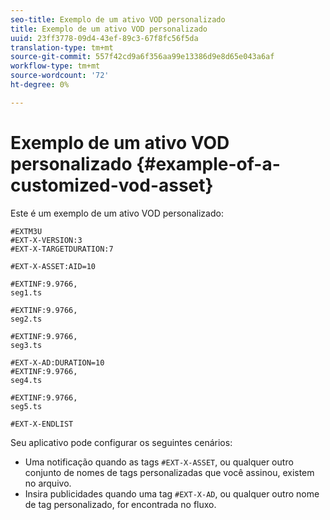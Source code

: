 ```yaml
---
seo-title: Exemplo de um ativo VOD personalizado
title: Exemplo de um ativo VOD personalizado
uuid: 23ff3778-09d4-43ef-89c3-67f8fc56f5da
translation-type: tm+mt
source-git-commit: 557f42cd9a6f356aa99e13386d9e8d65e043a6af
workflow-type: tm+mt
source-wordcount: '72'
ht-degree: 0%

---
```



# Exemplo de um ativo VOD personalizado {#example-of-a-customized-vod-asset}

Este é um exemplo de um ativo VOD personalizado:

```
#EXTM3U
#EXT-X-VERSION:3
#EXT-X-TARGETDURATION:7
 
#EXT-X-ASSET:AID=10
 
#EXTINF:9.9766,
seg1.ts
 
#EXTINF:9.9766,
seg2.ts
 
#EXTINF:9.9766,
seg3.ts
 
#EXT-X-AD:DURATION=10
#EXTINF:9.9766,
seg4.ts
 
#EXTINF:9.9766,
seg5.ts
 
#EXT-X-ENDLIST
```

Seu aplicativo pode configurar os seguintes cenários:

* Uma notificação quando as tags `#EXT-X-ASSET`, ou qualquer outro conjunto de nomes de tags personalizadas que você assinou, existem no arquivo.
* Insira publicidades quando uma tag `#EXT-X-AD`, ou qualquer outro nome de tag personalizado, for encontrada no fluxo.

